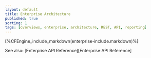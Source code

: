 ```yaml
---
layout: default
title: Enterprise Architecture
published: true
sorting: 1 
tags: [overviews, enterprise, architecture, REST, API, reporting]
---
```


[%CFEngine_include_markdown(enterprise-include.markdown)%]

See also:
[Enterprise API Reference][Enterprise API Reference] 

